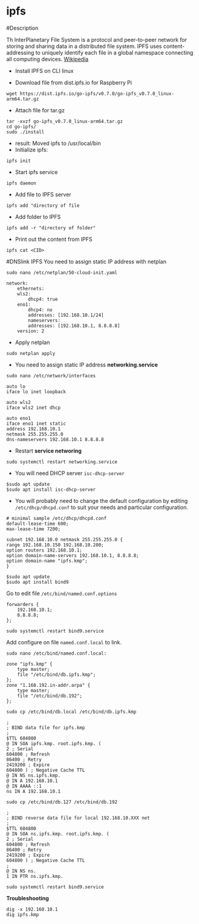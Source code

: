 # ipfs
#Description

Th InterPlanetary File System is a protocol and peer-to-peer network for storing and sharing data in a distributed file system. IPFS uses content-addressing to uniquely identify each file in a global namespace connecting all computing devices. [Wikipedia](https://en.wikipedia.org/wiki/InterPlanetary_File_System)

* Install IPFS on CLI linux

* Download file from dist.ipfs.io for Raspberry Pi
```
wget https://dist.ipfs.io/go-ipfs/v0.7.0/go-ipfs_v0.7.0_linux-arm64.tar.gz
```
* Attach file for tar.gz
```
tar -xvzf go-ipfs_v0.7.0_linux-arm64.tar.gz
cd go-ipfs/
sudo ./install
```
* result: Moved ipfs to /usr/local/bin
* Initialize ipfs:
```
ipfs init
```
* Start ipfs service
```
ipfs daemon
```
* Add file to IPFS server
```
ipfs add "directory of file
```
* Add folder to IPFS
```
ipfs add -r "directory of folder"
```
* Print out the content from IPFS
```
ipfs cat <CID>
```
#DNSlink IPFS
You need to assign static IP address with netplan
```
sudo nano /etc/netplan/50-cloud-init.yaml
```
```
network:
	ethernets:
	wls2:
		dhcp4: true
	eno1:
		dhcp4: no
		addresses: [192.168.10.1/24]
		nameservers:
		addresses: [192.168.10.1, 8.8.8.8]
	version: 2
```
* Apply  netplan
```
sudo netplan apply
```

* You need to assign static IP address **networking.service**
```
sudo nano /etc/network/interfaces
```
```
auto lo
iface lo inet loopback

auto wls2
iface wls2 inet dhcp

auto eno1
iface eno1 inet static
address 192.168.10.1
netmask 255.255.255.0
dns-nameservers 192.168.10.1 8.8.8.8
```
 * Restart **service networing**
```
sudo systemctl restart networking.service
```
* You will need DHCP server ```isc-dhcp-server```
```
$sudo apt update
$sudo apt install isc-dhcp-server
```
* You will probably need to change the default configuration by editing ```/etc/dhcp/dhcpd.conf``` to suit your needs and particular configuration.

```
# minimal sample /etc/dhcp/dhcpd.conf
default-lease-time 600;
max-lease-time 7200;
 
subnet 192.168.10.0 netmask 255.255.255.0 {
range 192.168.10.150 192.168.10.200;
option routers 192.168.10.1;
option domain-name-servers 192.168.10.1, 8.8.8.8;
option domain-name "ipfs.kmp";
}

```
```
$sudo apt update
$sudo apt install bind9
```
Go to edit file ```/etc/bind/named.conf.options```
```
forwarders {
	192.168.10.1;
	8.8.8.8;
};
```
```
sudo systemctl restart bind9.service
```
Add configure on file ```named.conf.local``` to link.
```
sudo nano /etc/bind/named.conf.local:
```
```
zone "ipfs.kmp" {
	type master;
	file "/etc/bind/db.ipfs.kmp";
};
zone "1.168.192.in-addr.arpa" {
	type master;
	file "/etc/bind/db.192";
};
```

```
sudo cp /etc/bind/db.local /etc/bind/db.ipfs.kmp
```

```
;
; BIND data file for ipfs.kmp
;
$TTL 604800
@ IN SOA ipfs.kmp. root.ipfs.kmp. (
2 ; Serial
604800 ; Refresh
86400 ; Retry
2419200 ; Expire
604800 ) ; Negative Cache TTL
@ IN NS ns.ipfs.kmp.
@ IN A 192.168.10.1
@ IN AAAA ::1
ns IN A 192.168.10.1
```
```
sudo cp /etc/bind/db.127 /etc/bind/db.192
```
```
;
; BIND reverse data file for local 192.168.10.XXX net
;
$TTL 604800
@ IN SOA ns.ipfs.kmp. root.ipfs.kmp. (
2 ; Serial
604800 ; Refresh
86400 ; Retry
2419200 ; Expire
604800 ) ; Negative Cache TTL
;
@ IN NS ns.
1 IN PTR ns.ipfs.kmp.
```
```
sudo systemctl restart bind9.service
```
**Troubleshooting**
```
dig -x 192.168.10.1
dig ipfs.kmp
```